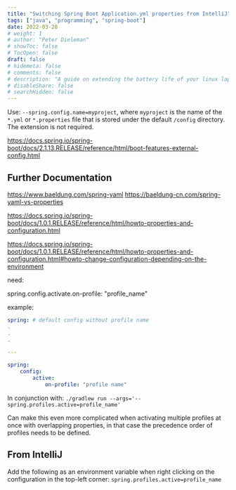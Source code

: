 ```yaml
---
title: "Switching Spring Boot Application.yml properties from IntelliJ"
tags: ["java", "programming", "spring-boot"]
date: 2022-03-28
# weight: 1
# author: "Peter Dieleman"
# showToc: false
# TocOpen: false
draft: false
# hidemeta: false
# comments: false
# description: "A guide on extending the battery life of your linux laptop"
# disableShare: false
# searchHidden: false
---
```


Use: `--spring.config.name=myproject`,
where `myproject` is the name of the `*.yml` or `*.properties` file that is stored under the default `/config` directory.
The extension is not required.

<https://docs.spring.io/spring-boot/docs/2.1.13.RELEASE/reference/html/boot-features-external-config.html>

## Further Documentation

<https://www.baeldung.com/spring-yaml>
<https://baeldung-cn.com/spring-yaml-vs-properties>

<https://docs.spring.io/spring-boot/docs/1.0.1.RELEASE/reference/html/howto-properties-and-configuration.html>

<https://docs.spring.io/spring-boot/docs/1.0.1.RELEASE/reference/html/howto-properties-and-configuration.html#howto-change-configuration-depending-on-the-environment>

need:

spring.config.activate.on-profile: "profile_name"

example:

```yaml
spring: # default config without profile name
.
.
.

---

spring:
    config:
        active:
            on-profile: "profile name"
```

In conjunction with: `./gradlew run --args='--spring.profiles.active=profile_name'`

Can make this even more complicated when activating multiple profiles at once with overlapping properties, in that case the precedence order of profiles needs to be defined.

## From IntelliJ

Add the following as an environment variable when right clicking on the configuration in the top-left corner: `spring.profiles.active=profile_name` 